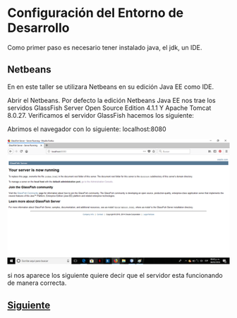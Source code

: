 # Configuración del Entorno de Desarrollo

Como primer paso es necesario tener instalado java, el jdk, un IDE.

## Netbeans

En en este taller se utilizara Netbeans en su edición Java EE como IDE. 

Abrir el Netbeans. Por defecto la edición Netbeans Java EE nos trae los servidos GlassFish Server Open Source Edition 4.1.1
Y Apache Tomcat 8.0.27. Verificamos el servidor GlassFish hacemos los siguiente:

Abrimos el navegador con lo siguiente: localhost:8080

![server](Imagenes/server.png)

si nos aparece los siguiente quiere decir que el servidor esta funcionando de manera correcta.

## [Siguiente](page4.md)
